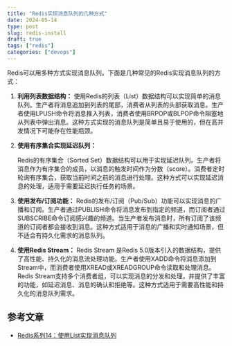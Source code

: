 ```yaml
---
title: "Redis实现消息队列的几种方式"
date: 2024-05-14
type: post
slug: redis-install
draft: true
tags: ["redis"]
categories: ["devops"]
---
```


Redis可以用多种方式实现消息队列。下面是几种常见的Redis实现消息队列的方式：

1. **利用列表数据结构：**
   使用Redis的列表（List）数据结构可以实现简单的消息队列。生产者将消息追加到列表的尾部，消费者从列表的头部获取消息。生产者使用LPUSH命令将消息推入列表，消费者使用BRPOP或BLPOP命令阻塞地从列表中弹出消息。这种方式实现的消息队列是简单且易于使用的，但在高并发情况下可能存在性能瓶颈。

2. **使用有序集合实现延迟队列：**

   Redis的有序集合（Sorted Set）数据结构可以用于实现延迟队列。生产者将消息作为有序集合的成员，以消息的触发时间作为分数（score）。消费者定时轮询有序集合，获取当前时间之前的消息进行处理。这种方式可以实现延迟消息的处理，适用于需要延迟执行任务的场景。

3. **使用发布/订阅功能：**
   Redis的发布/订阅（Pub/Sub）功能可以实现消息的广播和订阅。生产者通过PUBLISH命令将消息发布到指定的频道，而订阅者通过SUBSCRIBE命令订阅感兴趣的频道。当生产者发布消息时，所有订阅了该频道的订阅者都会接收到消息。这种方式适用于消息的广播和实时通知场景，但不适合有持久化需求的消息队列。

4. **使用Redis Stream：**
   Redis Stream 是Redis 5.0版本引入的数据结构，提供了高性能、持久化的消息流处理功能。生产者使用XADD命令将消息添加到Stream中，而消费者使用XREAD或XREADGROUP命令读取和处理消息。Redis Stream支持多个消费者组，可以实现消息的分发和处理，并提供了丰富的功能，如延迟消息、消息的确认和拒绝等。这种方式适用于需要高性能和持久化的消息队列需求。

## 参考文章

- [Redis系列14：使用List实现消息队列](https:/www.cnblogs.com/wzh2010/p/17205390.html)
